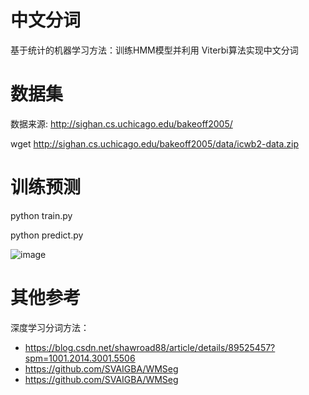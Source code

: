 # 中文分词

基于统计的机器学习方法：训练HMM模型并利用 Viterbi算法实现中文分词

# 数据集

数据来源: http://sighan.cs.uchicago.edu/bakeoff2005/

wget http://sighan.cs.uchicago.edu/bakeoff2005/data/icwb2-data.zip

# 训练预测

python train.py 

python predict.py

![image](https://user-images.githubusercontent.com/36963108/170281665-e0358e1d-9e1f-4006-94b1-e1e6e970b2c9.png)


# 其他参考

深度学习分词方法：
- https://blog.csdn.net/shawroad88/article/details/89525457?spm=1001.2014.3001.5506
- https://github.com/SVAIGBA/WMSeg
- https://github.com/SVAIGBA/WMSeg



